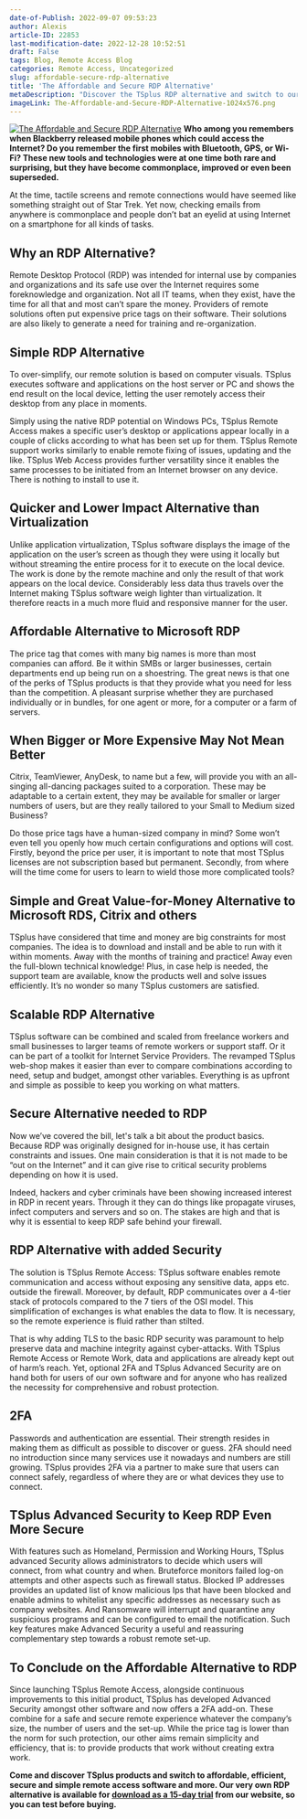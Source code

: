 ```yaml
---
date-of-Publish: 2022-09-07 09:53:23
author: Alexis
article-ID: 22853
last-modification-date: 2022-12-28 10:52:51
draft: False
tags: Blog, Remote Access Blog
categories: Remote Access, Uncategorized
slug: affordable-secure-rdp-alternative
title: 'The Affordable and Secure RDP Alternative'
metaDescription: "Discover the TSplus RDP alternative and switch to our affordable, efficient, secure and simple remote access software. Download a 15-day trial today."
imageLink: The-Affordable-and-Secure-RDP-Alternative-1024x576.png
---
```

[![The Affordable and Secure RDP Alternative](/images/The-Affordable-and-Secure-RDP-Alternative-1024x576.png)](https://tsplus.net/download/) 
**Who among you remembers when Blackberry released mobile phones which could access the Internet? Do you remember the first mobiles with Bluetooth, GPS, or Wi-Fi? These new tools and technologies were at one time both rare and surprising, but they have become commonplace, improved or even been superseded.**

At the time, tactile screens and remote connections would have seemed like something straight out of Star Trek. Yet now, checking emails from anywhere is commonplace and people don’t bat an eyelid at using Internet on a smartphone for all kinds of tasks.

## Why an RDP Alternative?


Remote Desktop Protocol (RDP) was intended for internal use by companies and organizations and its safe use over the Internet requires some foreknowledge and organization. Not all IT teams, when they exist, have the time for all that and most can’t spare the money. Providers of remote solutions often put expensive price tags on their software. Their solutions are also likely to generate a need for training and re-organization.


## Simple RDP Alternative


To over-simplify, our remote solution is based on computer visuals. TSplus executes software and applications on the host server or PC and shows the end result on the local device, letting the user remotely access their desktop from any place in moments.


Simply using the native RDP potential on Windows PCs, TSplus Remote Access makes a specific user’s desktop or applications appear locally in a couple of clicks according to what has been set up for them. TSplus Remote support works similarly to enable remote fixing of issues, updating and the like. TSplus Web Access provides further versatility since it enables the same processes to be initiated from an Internet browser on any device. There is nothing to install to use it.


## Quicker and Lower Impact Alternative than Virtualization


Unlike application virtualization, TSplus software displays the image of the application on the user’s screen as though they were using it locally but without streaming the entire process for it to execute on the local device. The work is done by the remote machine and only the result of that work appears on the local device. Considerably less data thus travels over the Internet making TSplus software weigh lighter than virtualization. It therefore reacts in a much more fluid and responsive manner for the user.


## Affordable Alternative to Microsoft RDP


The price tag that comes with many big names is more than most companies can afford. Be it within SMBs or larger businesses, certain departments end up being run on a shoestring. The great news is that one of the perks of TSplus products is that they provide what you need for less than the competition. A pleasant surprise whether they are purchased individually or in bundles, for one agent or more, for a computer or a farm of servers.


## When Bigger or More Expensive May Not Mean Better


Citrix, TeamViewer, AnyDesk, to name but a few, will provide you with an all-singing all-dancing packages suited to a corporation. These may be adaptable to a certain extent, they may be available for smaller or larger numbers of users, but are they really tailored to your Small to Medium sized Business?


Do those price tags have a human-sized company in mind? Some won’t even tell you openly how much certain configurations and options will cost. Firstly, beyond the price per user, it is important to note that most TSplus licenses are not subscription based but permanent. Secondly, from where will the time come for users to learn to wield those more complicated tools?


## Simple and Great Value-for-Money Alternative to Microsoft RDS, Citrix and others


TSplus have considered that time and money are big constraints for most companies. The idea is to download and install and be able to run with it within moments. Away with the months of training and practice! Away even the full-blown technical knowledge! Plus, in case help is needed, the support team are available, know the products well and solve issues efficiently. It’s no wonder so many TSplus customers are satisfied.


## Scalable RDP Alternative


TSplus software can be combined and scaled from freelance workers and small businesses to larger teams of remote workers or support staff. Or it can be part of a toolkit for Internet Service Providers. The revamped TSplus web-shop makes it easier than ever to compare combinations according to need, setup and budget, amongst other variables. Everything is as upfront and simple as possible to keep you working on what matters.


## Secure Alternative needed to RDP


Now we’ve covered the bill, let's talk a bit about the product basics. Because RDP was originally designed for in-house use, it has certain constraints and issues. One main consideration is that it is not made to be “out on the Internet” and it can give rise to critical security problems depending on how it is used.


Indeed, hackers and cyber criminals have been showing increased interest in RDP in recent years. Through it they can do things like propagate viruses, infect computers and servers and so on. The stakes are high and that is why it is essential to keep RDP safe behind your firewall.


## RDP Alternative with added Security


The solution is TSplus Remote Access: TSplus software enables remote communication and access without exposing any sensitive data, apps etc. outside the firewall. Moreover, by default, RDP communicates over a 4-tier stack of protocols compared to the 7 tiers of the OSI model. This simplification of exchanges is what enables the data to flow. It is necessary, so the remote experience is fluid rather than stilted.


That is why adding TLS to the basic RDP security was paramount to help preserve data and machine integrity against cyber-attacks. With TSplus Remote Access or Remote Work, data and applications are already kept out of harm’s reach. Yet, optional 2FA and TSplus Advanced Security are on hand both for users of our own software and for anyone who has realized the necessity for comprehensive and robust protection.


## 2FA


Passwords and authentication are essential. Their strength resides in making them as difficult as possible to discover or guess. 2FA should need no introduction since many services use it nowadays and numbers are still growing. TSplus provides 2FA via a partner to make sure that users can connect safely, regardless of where they are or what devices they use to connect.


## TSplus Advanced Security to Keep RDP Even More Secure


With features such as Homeland, Permission and Working Hours, TSplus advanced Security allows administrators to decide which users will connect, from what country and when. Bruteforce monitors failed log-on attempts and other aspects such as firewall status. Blocked IP addresses provides an updated list of know malicious Ips that have been blocked and enable admins to whitelist any specific addresses as necessary such as company websites. And Ransomware will interrupt and quarantine any suspicious programs and can be configured to email the notification. Such key features make Advanced Security a useful and reassuring complementary step towards a robust remote set-up.


## To Conclude on the Affordable Alternative to RDP


Since launching TSplus Remote Access, alongside continuous improvements to this initial product, TSplus has developed Advanced Security amongst other software and now offers a 2FA add-on. These combine for a safe and secure remote experience whatever the company’s size, the number of users and the set-up. While the price tag is lower than the norm for such protection, our other aims remain simplicity and efficiency, that is: to provide products that work without creating extra work.


 **Come and discover TSplus products and switch to affordable, efficient, secure and simple remote access software and more. Our very own RDP alternative is available for [download as a 15-day trial](https://tsplus.net/download/) from our website, so you can test before buying.**


